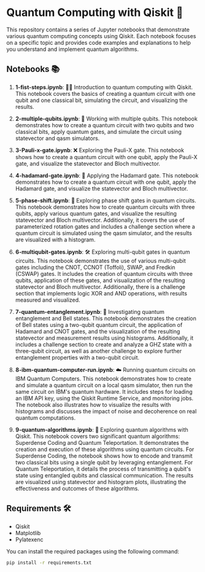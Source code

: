 # Quantum Computing with Qiskit 🚀

This repository contains a series of Jupyter notebooks that demonstrate various quantum computing concepts using Qiskit. Each notebook focuses on a specific topic and provides code examples and explanations to help you understand and implement quantum algorithms.

## Notebooks 📚

1. **1-fist-steps.ipynb**: 🧑‍🏫 Introduction to quantum computing with Qiskit. This notebook covers the basics of creating a quantum circuit with one qubit and one classical bit, simulating the circuit, and visualizing the results.

2. **2-multiple-qubits.ipynb**: 🔗 Working with multiple qubits. This notebook demonstrates how to create a quantum circuit with two qubits and two classical bits, apply quantum gates, and simulate the circuit using statevector and qasm simulators.

3. **3-Pauli-x-gate.ipynb**: ❌ Exploring the Pauli-X gate. This notebook shows how to create a quantum circuit with one qubit, apply the Pauli-X gate, and visualize the statevector and Bloch multivector.

4. **4-hadamard-gate.ipynb**: 🎩 Applying the Hadamard gate. This notebook demonstrates how to create a quantum circuit with one qubit, apply the Hadamard gate, and visualize the statevector and Bloch multivector.

5. **5-phase-shift.ipynb**: 🔄 Exploring phase shift gates in quantum circuits. This notebook demonstrates how to create quantum circuits with three qubits, apply various quantum gates, and visualize the resulting statevector and Bloch multivector. Additionally, it covers the use of parameterized rotation gates and includes a challenge section where a quantum circuit is simulated using the qasm simulator, and the results are visualized with a histogram.

6. **6-multiqubit-gates.ipynb**: 🛠️ Exploring multi-qubit gates in quantum circuits. This notebook demonstrates the use of various multi-qubit gates including the CNOT, CCNOT (Toffoli), SWAP, and Fredkin (CSWAP) gates. It includes the creation of quantum circuits with three qubits, application of these gates, and visualization of the resulting statevector and Bloch multivector. Additionally, there is a challenge section that implements logic XOR and AND operations, with results measured and visualized.

7. **7-quantum-entanglement.ipynb**: 🔗 Investigating quantum entanglement and Bell states. This notebook demonstrates the creation of Bell states using a two-qubit quantum circuit, the application of Hadamard and CNOT gates, and the visualization of the resulting statevector and measurement results using histograms. Additionally, it includes a challenge section to create and analyze a GHZ state with a three-qubit circuit, as well as another challenge to explore further entanglement properties with a two-qubit circuit.

8. **8-ibm-quantum-computer-run.ipynb**: ☁️ Running quantum circuits on IBM Quantum Computers. This notebook demonstrates how to create and simulate a quantum circuit on a local qasm simulator, then run the same circuit on IBM's quantum hardware. It includes steps for loading an IBM API key, using the Qiskit Runtime Service, and monitoring jobs. The notebook also illustrates how to visualize the results with histograms and discusses the impact of noise and decoherence on real quantum computations.

9. **9-quantum-algorithms.ipynb**: 🧩 Exploring quantum algorithms with Qiskit. This notebook covers two significant quantum algorithms: Superdense Coding and Quantum Teleportation. It demonstrates the creation and execution of these algorithms using quantum circuits. For Superdense Coding, the notebook shows how to encode and transmit two classical bits using a single qubit by leveraging entanglement. For Quantum Teleportation, it details the process of transmitting a qubit's state using entangled qubits and classical communication. The results are visualized using statevector and histogram plots, illustrating the effectiveness and outcomes of these algorithms.

## Requirements 🛠️

- Qiskit
- Matplotlib
- Pylatexenc

You can install the required packages using the following command:

```bash
pip install -r requirements.txt
```